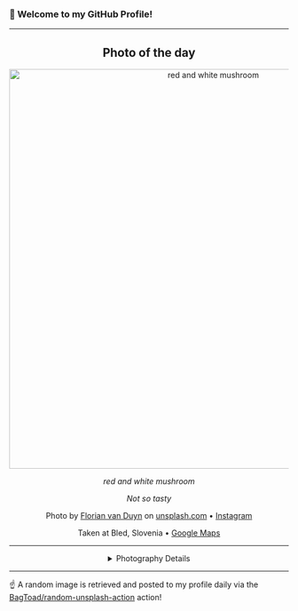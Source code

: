 ### 👋 Welcome to my GitHub Profile!

----
<div align="center">

## Photo of the day
  
  <a href="https://unsplash.com/photos/red-and-white-mushroom-Dm-qxdynoEc"><img width="720" src="https://images.unsplash.com/photo-1505820013142-f86a3439c5b2?crop=entropy&cs=tinysrgb&fit=max&fm=jpg&ixid=M3w1OTQ0OTd8MHwxfHJhbmRvbXx8fHx8fHx8fDE3NTEwMDQ2NzN8&ixlib=rb-4.1.0&q=80&w=1080" alt="red and white mushroom"></a>
  
  <em>red and white mushroom</em>
  
  <em>Not so tasty</em>

  Photo by [Florian van Duyn](null) on [unsplash.com](https://unsplash.com/) • [Instagram](https://instagram.com/flovayn)
  
  Taken at Bled, Slovenia • [Google Maps](https://www.google.com/maps/search/?api=1&query=46.3534145,14.1067429)
  
  ---
  
<details>
<summary>Photography Details</summary>
  
| Parameter     | Value |
| ------------- | ----- |
| Camera Model  | Canon EOS 5D Mark II |
| Exposure Time | 1/60 |
| Aperture      | 2.8 |
| Focal Length  | 35.0 |
| ISO           | 500 |
| Location      | Bled, Slovenia (Slovenia) |
| Coordinates   | Latitude 46.3534145, Longitude 14.1067429 |

</details>

</div>

----

☝️ A random image is retrieved and posted to my profile daily via the [BagToad/random-unsplash-action](https://github.com/BagToad/random-unsplash-action) action!
